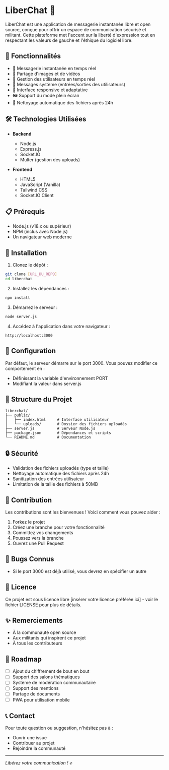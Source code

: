 # LiberChat 🚩

LiberChat est une application de messagerie instantanée libre et open source, conçue pour offrir un espace de communication sécurisé et militant. Cette plateforme met l'accent sur la liberté d'expression tout en respectant les valeurs de gauche et l'éthique du logiciel libre.

## 🌟 Fonctionnalités

- 💬 Messagerie instantanée en temps réel
- 📸 Partage d'images et de vidéos
- 👥 Gestion des utilisateurs en temps réel
- 🔄 Messages système (entrées/sorties des utilisateurs)
- 📱 Interface responsive et adaptative
- 🖼️ Support du mode plein écran
- 🧹 Nettoyage automatique des fichiers après 24h

## 🛠️ Technologies Utilisées

- **Backend**
  - Node.js
  - Express.js
  - Socket.IO
  - Multer (gestion des uploads)

- **Frontend**
  - HTML5
  - JavaScript (Vanilla)
  - Tailwind CSS
  - Socket.IO Client

## 📋 Prérequis

- Node.js (v18.x ou supérieur)
- NPM (inclus avec Node.js)
- Un navigateur web moderne

## 🚀 Installation

1. Clonez le dépôt :
```bash
git clone [URL_DU_REPO]
cd liberchat
```

2. Installez les dépendances :
```bash
npm install
```

3. Démarrez le serveur :
```bash
node server.js
```

4. Accédez à l'application dans votre navigateur :
```
http://localhost:3000
```

## 🔧 Configuration

Par défaut, le serveur démarre sur le port 3000. Vous pouvez modifier ce comportement en :
- Définissant la variable d'environnement PORT
- Modifiant la valeur dans server.js

## 📁 Structure du Projet

```
liberchat/
├── public/
│   ├── index.html     # Interface utilisateur
│   └── uploads/       # Dossier des fichiers uploadés
├── server.js          # Serveur Node.js
├── package.json       # Dépendances et scripts
└── README.md          # Documentation
```

## 🔒 Sécurité

- Validation des fichiers uploadés (type et taille)
- Nettoyage automatique des fichiers après 24h
- Sanitization des entrées utilisateur
- Limitation de la taille des fichiers à 50MB

## 🤝 Contribution

Les contributions sont les bienvenues ! Voici comment vous pouvez aider :
1. Forkez le projet
2. Créez une branche pour votre fonctionnalité
3. Committez vos changements
4. Poussez vers la branche
5. Ouvrez une Pull Request

## 🐛 Bugs Connus

- Si le port 3000 est déjà utilisé, vous devrez en spécifier un autre

## 📜 Licence

Ce projet est sous licence libre [insérer votre licence préférée ici] - voir le fichier LICENSE pour plus de détails.

## ✨ Remerciements

- À la communauté open source
- Aux militants qui inspirent ce projet
- À tous les contributeurs

## 🔮 Roadmap

- [ ] Ajout du chiffrement de bout en bout
- [ ] Support des salons thématiques
- [ ] Système de modération communautaire
- [ ] Support des mentions
- [ ] Partage de documents
- [ ] PWA pour utilisation mobile

## 📞 Contact

Pour toute question ou suggestion, n'hésitez pas à :
- Ouvrir une issue
- Contribuer au projet
- Rejoindre la communauté

---

*Libérez votre communication ! ✊*
